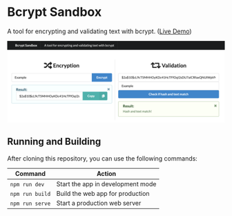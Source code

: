 # Bcrypt Sandbox

A tool for encrypting and validating text with bcrypt. ([Live Demo](https://felladrin.github.io/bcrypt-sandbox/index.html))

[![Screenshot](screenshot.png)](https://felladrin.github.io/bcrypt-sandbox/index.html)

## Running and Building

After cloning this repository, you can use the following commands:

| Command         | Action                            |
| --------------- | --------------------------------- |
| `npm run dev`   | Start the app in development mode |
| `npm run build` | Build the web app for production  |
| `npm run serve` | Start a production web server     |
